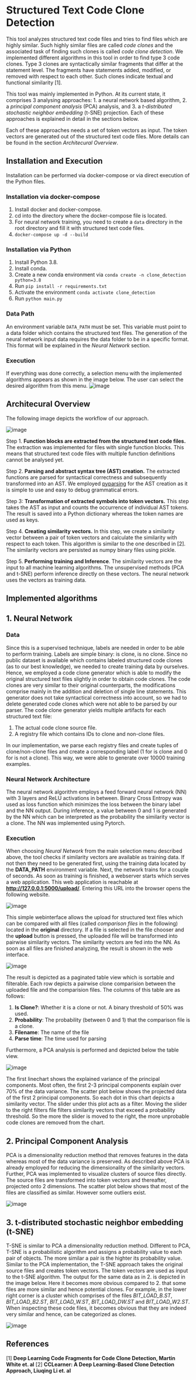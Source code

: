 # Structured Text Code Clone Detection
This tool analyzes structured text code files and tries to find files which are highly similar. Such highly similar files are called *code clones* and the associated task of finding such clones is called *code clone detection*.
We implemented different algorithms in this tool in order to find type 3 code clones. Type 3 clones are syntactically similar fragments that differ at the statement level. The fragments have statements added, modified, or removed with respect to each other. Such clones indicate textual and functional similarity [1].

This tool was mainly implemented in Python. At its current state, it comprises 3 analysing approaches: 1. a neural network based algorithm, 2. a *principal component analysis* (PCA) analysis, and 3. a *t-distributed stochastic neighbor embedding* (t-SNE) projection. Each of these approaches is explained in detail in the sections below.

Each of these approaches needs a set of token vectors as input. The token vectors are generated out of the structured text code files. More details can be found in the section *Architecural Overview*.

## Installation and Execution
Installation can be performed via docker-compose or via direct execution of the Python files.

### Installation via docker-compose
1. Install docker and docker-compose.
2. cd into the directory where the docker-compose file is located.
3. For neural network training, you need to create a `data` directory in the root directory and fill it with structured text code files.
4. `docker-compose up -d --build`

### Installation via Python
1. Install Python 3.8.
2. Install conda.
3. Create a new conda environment via `conda create -n clone_detection python=3.8`
4. Run `pip install -r requirements.txt`
5. Activate the environment `conda activate clone_detection`
6. Run `python main.py`

### Data Path
An environment variable `DATA_PATH` must be set. This variable must point to a data folder which contains the structured text files. The generation of the neural network input data requires the data folder to be in a specific format. This format will be explained in the *Neural Network* section.

### Execution
If everything was done correctly, a selection menu with the implemented algorithms appears as shown in the image below. The user can select the desired algorithm from this menu.
![image](https://user-images.githubusercontent.com/3988444/150016096-5443f032-8c94-4c6d-9379-7109f3aabc88.png)


## Architecural Overview

The following image depicts the workflow of our approach.

![image](https://user-images.githubusercontent.com/3988444/150003726-fdd087d9-055e-4879-a310-e2d5f0c5e457.png)

Step 1. **Function blocks are extracted from the structured text code files.** The extraction was implemented for files with single function blocks. This means that structured text code files with multiple function definitions cannot be analysed yet.

Step 2. **Parsing and abstract syntax tree (AST) creation.** The extracted functions are parsed for syntactical correctness and subsequently transformed into an AST. We employed [pyparsing](https://github.com/pyparsing/pyparsing) for the AST creation as it is simple to use and easy to debug grammatical errors.

Step 3: **Transformation of extracted symbols into token vectors.** This step takes the AST as input and counts the occurrence of individual AST tokens. The result is saved into a Python dictionary whereas the token names are used as keys.

Step 4. **Creating similarity vectors.** In this step, we create a similarity vector between a pair of token vectors and calculate the similarity with respect to each token. This algorithm is similar to the one described in [2]. The similarity vectors are persisted as numpy binary files using pickle. 

Step 5. **Performing training and Inference**. The similarity vectors are the input to all machine learning algorithms. The unsupervised methods (PCA and t-SNE) perform inference directly on these vectors. The neural network uses the vectors as training data.

## Implemented algorithms

## 1. Neural Network

### Data
Since this is a supervised technique, labels are needed in order to be able to perform training. Labels are simple binary: is clone, is no clone. Since no public dataset is available which contains labeled structured code clones (as to our best knowledge), we needed to create training data by ourselves. Hence, we employed a code clone generator which is able to modify the original structured text files slightly in order to obtain code clones. The code clones are very similar to their original counterparts, the modifications comprise mainly in the addition and deletion of single line statements. This generator does not take syntactical correctness into account, so we had to delete generated code clones which were not able to be parsed by our parser.
The code clone generator yields multiple artifacts for each structured text file:

1. The actual code clone source file.
2. A registry file which contains IDs to clone and non-clone files.

In our implementation, we parse each registry files and create tuples of clone/non-clone files and create a corresponding label (1 for is clone and 0 for is not a clone). This way, we were able to generate over 10000 training examples.

### Neural Network Architecture
The neural network algorithm employs a feed forward neural network (NN) with 3 layers and ReLU activations in between. Binary Cross Entropy was used as loss function which minimizes the loss between the binary label and the NN output. During inference, a value between 0 and 1 is generated by the NN which can be interpreted as the probability the similarity vector is a clone. The NN was implemented using Pytorch.

### Execution
When choosing *Neural Network* from the main selection menu described above, the tool checks if similarity vectors are available as training data. If not then they need to be generated first, using the training data located by the **DATA_PATH** environment variable. Next, the network trains for a couple of seconds. As soon as training is finished, a webserver starts which serves a web application. This web application is reachable at **http://127.0.0.1:5000/upload/**. Entering this URL into the browser opens the following website.

![image](https://user-images.githubusercontent.com/3988444/150013103-4f28d4b2-c85d-49c9-98c9-fc205a3eaf59.png)

This simple webinterface allows the upload for structured text files which can be compared with all files (called *comparison files* in the following) located in the **original** directory. If a file is selected in the file chooser and the **upload** button is pressed, the uploaded file will be transformed into pairwise similarity vectors. The similarity vectors are fed into the NN. As soon as all files are finished analyzing, the result is shown in the web interface.

![image](https://user-images.githubusercontent.com/3988444/150014107-dbdd4cbe-b43b-438a-a9c2-3b780c69be95.png)


The result is depicted as a paginated table view which is sortable and filterable. Each row depicts a pairwise clone comparision between the uploaded file and the comparision files. The columns of this table are as follows:

1. **Is Clone?**: Whether it is a clone or not. A binary threshold of 50% was used.
2. **Probability**: The probability (between 0 and 1) that the comparison file is a clone. 
3. **Filename**: The name of the file
4. **Parse time**: The time used for parsing

Furthermore, a PCA analysis is performed and depicted below the table view. 

![image](https://user-images.githubusercontent.com/3988444/150014973-2d3b76fe-72ef-43e3-bc52-e3020824597b.png)

The first linechart shows the explained variance of the principal components. Most often, the first 2-3 principal components explain over 70% of the data variance. 
The scatter plot below shows the projected data of the first 2 principal components. So each dot in this chart depicts a similarity vector.
The slider under this plot acts as a filter. Moving the slider to the right filters file filters similarity vectors that exceed a probability threshold. So the more the slider is moved to the right, the more unprobable code clones are removed from the chart.


## 2. Principal Component Analysis
PCA is a dimensionality reduction method that removes features in the data whereas most of the data variance is preserved.
As described above PCA is already employed for reducing the dimensionality of the similarity vectors. Further, PCA was implemented to visualize clusters of source files directly. The source files are transformed into token vectors and thereafter, projected onto 2 dimensions. The scatter plot below shows that most of the files are classified as similar. However some outliers exist.

![image](https://user-images.githubusercontent.com/3988444/150017248-76428a2e-320d-4e83-bb6a-6b7389c6293e.png)

## 3. t-distributed stochastic neighbor embedding (t-SNE)
T-SNE is similar to PCA a dimensionality reduction method. Different to PCA, T-SNE is a probabilistic algorithm and assigns a probability value to each pair of objects. The more similar a pair is the highter its probability value.
Similar to the PCA implementation, the T-SNE approach takes the original source files and creates token vectors. The token vectors are used as input to the t-SNE algorithm. The output for the same data as in 2. is depicted in the image below. Here it becomes more obvious compared to 2. that some files are more similar and hence potential clones. For example, in the lower right corner is a cluster which comprises of the files *BIT_LOAD_B.ST*, *BIT_LOAD_B2.ST*, *BIT_LOAD_W.ST*, *BIT_LOAD_DW.ST* and *BIT_LOAD_W2.ST*. When inspecting these code files, it becomes obvious that they are indeed very similar and hence, can be categorized as clones.

![image](https://user-images.githubusercontent.com/3988444/150018199-97df7f66-be67-4b2b-a5b1-51424dc9b262.png)



## References
[1] **Deep Learning Code Fragments for Code Clone Detection, Martin White et. al**
[2] **CCLearner: A Deep Learning-Based Clone Detection Approach, Liuqing Li et. al**
